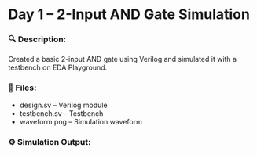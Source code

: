 # Day 1 – 2-Input AND Gate Simulation 

### 🔍 Description:
Created a basic 2-input AND gate using Verilog and simulated it with a testbench on EDA Playground.

### 📁 Files:
- design.sv – Verilog module
- testbench.sv – Testbench
- waveform.png – Simulation waveform

### ⚙ Simulation Output:
